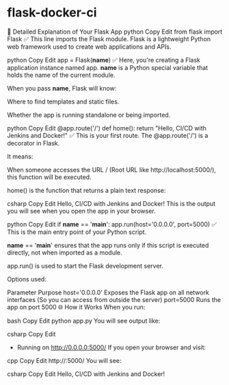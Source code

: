 # flask-docker-ci

🚀 Detailed Explanation of Your Flask App
python
Copy
Edit
from flask import Flask
✅ This line imports the Flask module.
Flask is a lightweight Python web framework used to create web applications and APIs.

python
Copy
Edit
app = Flask(__name__)
✅ Here, you're creating a Flask application instance named app.
__name__ is a Python special variable that holds the name of the current module.

When you pass __name__, Flask will know:

Where to find templates and static files.

Whether the app is running standalone or being imported.

python
Copy
Edit
@app.route('/')
def home():
    return "Hello, CI/CD with Jenkins and Docker!"
✅ This is your first route.
The @app.route('/') is a decorator in Flask.

It means:

When someone accesses the URL / (Root URL like http://localhost:5000/), this function will be executed.

home() is the function that returns a plain text response:

csharp
Copy
Edit
Hello, CI/CD with Jenkins and Docker!
This is the output you will see when you open the app in your browser.

python
Copy
Edit
if __name__ == '__main__':
    app.run(host='0.0.0.0', port=5000)
✅ This is the main entry point of your Python script.

__name__ == '__main__' ensures that the app runs only if this script is executed directly, not when imported as a module.

app.run() is used to start the Flask development server.

Options used:

Parameter	Purpose
host='0.0.0.0'	Exposes the Flask app on all network interfaces (So you can access from outside the server)
port=5000	Runs the app on port 5000
🌐 How it Works
When you run:

bash
Copy
Edit
python app.py
You will see output like:

csharp
Copy
Edit
 * Running on http://0.0.0.0:5000/
If you open your browser and visit:

cpp
Copy
Edit
http://<your-server-ip>:5000/
You will see:

csharp
Copy
Edit
Hello, CI/CD with Jenkins and Docker!


